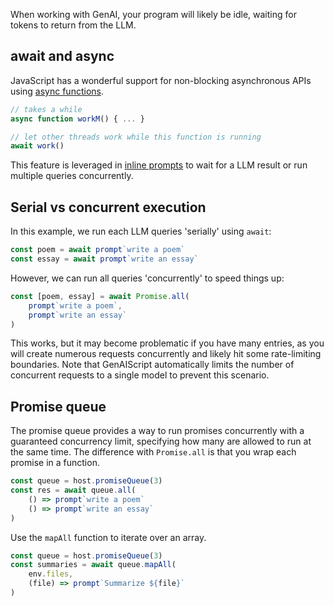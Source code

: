 When working with GenAI, your program will likely be idle, waiting for tokens to return from the LLM.

## await and async

JavaScript has a wonderful support for non-blocking asynchronous APIs using [async functions](https://developer.mozilla.org/en-US/docs/Web/JavaScript/Reference/Statements/async_function).

```js
// takes a while
async function workM() { ... }

// let other threads work while this function is running
await work()
```

This feature is leveraged in [inline prompts](/genaiscript/reference/scripts/inline-prompts) to wait for a LLM result or run multiple queries concurrently.

## Serial vs concurrent execution

In this example, we run each LLM queries 'serially' using `await`:

```js
const poem = await prompt`write a poem`
const essay = await prompt`write an essay`
```

However, we can run all queries 'concurrently' to speed things up:

```js
const [poem, essay] = await Promise.all(
    prompt`write a poem`,
    prompt`write an essay`
)
```

This works, but it may become problematic if you have many entries, as you will create numerous requests concurrently and likely hit some rate-limiting boundaries.
Note that GenAIScript automatically limits the number of concurrent requests to a single model to prevent this scenario.

## Promise queue

The promise queue provides a way to run promises concurrently with a guaranteed concurrency limit, specifying how many are allowed to run at the same time.
The difference with `Promise.all` is that you wrap each promise in a function.

```js
const queue = host.promiseQueue(3)
const res = await queue.all(
    () => prompt`write a poem`
    () => prompt`write an essay`
)
```

Use the `mapAll` function to iterate over an array.

```js
const queue = host.promiseQueue(3)
const summaries = await queue.mapAll(
    env.files,
    (file) => prompt`Summarize ${file}`
)
```